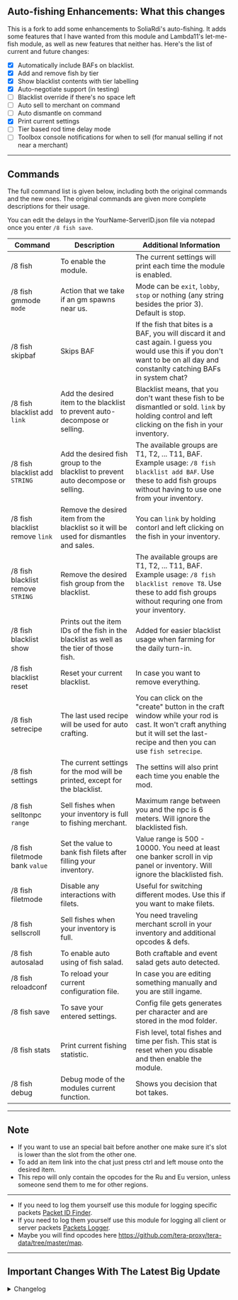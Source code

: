 ## Auto-fishing Enhancements: What this changes
This is a fork to add some enhancements to SoliaRdi's auto-fishing. It adds some features that I have wanted from this module and Lambda11's let-me-fish module, as well as new features that neither has. Here's the list of current and future changes:
- [x] Automatically include BAFs on blacklist.
- [x] Add and remove fish by tier
- [x] Show blacklist contents with tier labelling
- [x] Auto-negotiate support (in testing)
- [ ] Blacklist override if there's no space left
- [ ] Auto sell to merchant on command
- [ ] Auto dismantle on command
- [x] Print current settings
- [ ] Tier based rod time delay mode
- [ ] Toolbox console notifications for when to sell (for manual selling if not near a merchant)

---

## Commands
The full command list is given below, including both the original commands and the new ones. The original commands are given more complete descriptions for their usage.

You can edit the delays in the YourName-ServerID.json file via notepad once you enter `/8 fish save`.

| Command  | Description | Additional Information
| ------------- | ------------- | ------------- |
| /8 fish | To enable the module. | The current settings will print each time the module is enabled. |
| /8 fish gmmode `mode` | Action that we take if an gm spawns near us. | Mode can be `exit`, `lobby`, `stop` or nothing (any string besides the prior 3). Default is stop. |
| /8 fish skipbaf | Skips BAF | If the fish that bites is a BAF, you will discard it and cast again. I guess you would use this if you don't want to be on all day and constanlty catching BAFs in system chat? |
| /8 fish blacklist add `link` | Add the desired item to the blacklist to prevent auto-decompose or selling. | Blacklist means, that you don't want these fish to be dismantled or sold. `link` by holding control and left clicking on the fish in your inventory. |
| /8 fish blacklist add `STRING` | Add the desired fish group to the blacklist to prevent auto decompose or selling. | The available groups are T1, T2, ... T11, BAF. Example usage: `/8 fish blacklist add BAF`. Use these to add fish groups without having to use one from your inventory. |
| /8 fish blacklist remove `link` | Remove the desired item from the blacklist so it will be used for dismantles and sales. | You can `link` by holding contorl and left clicking on the fish in your inventory. |
| /8 fish blacklist remove `STRING` | Remove the desired fish group from the blacklist. | The available groups are T1, T2, ... T11, BAF. Example usage: `/8 fish blacklist remove T8`. Use these to add fish groups without requring one from your inventory. |
| /8 fish blacklist show | Prints out the item IDs of the fish in the blacklist as well as the tier of those fish. | Added for easier blacklist usage when farming for the daily turn-in. |
| /8 fish blacklist reset | Reset your current blacklist. | In case you want to remove everything. |
| /8 fish setrecipe | The last used recipe will be used for auto crafting. | You can click on the "create" button in the craft window while your rod is cast. It won't craft anything but it will set the last-recipe and then you can use `fish setrecipe`. |
| /8 fish settings | The current settings for the mod will be printed, except for the blacklist. | The settins will also print each time you enable the mod. |
| /8 fish selltonpc `range` | Sell fishes when your inventory is full to fishing merchant. | Maximum range between you and the npc is 6 meters. Will ignore the blacklisted fish. |
| /8 fish filetmode bank `value` | Set the value to bank fish filets after filling your inventory. | Value range is 500 - 10000. You need at least one banker scroll in vip panel or inventory. Will ignore the blacklisted fish. |
| /8 fish filetmode | Disable any interactions with filets. | Useful for switching different modes. Use this if you want to make filets. |
| /8 fish sellscroll | Sell fishes when your inventory is full. | You need traveling merchant scroll in your inventory and additional opcodes & defs. |
| /8 fish autosalad | To enable auto using of fish salad. | Both craftable and event salad gets auto detected. |
| /8 fish reloadconf | To reload your current configuration file. | In case you are editing something manually and you are still ingame. |
| /8 fish save | To save your entered settings.  | Config file gets generates per character and are stored in the mod folder. |
| /8 fish stats| Print current fishing statistic. | Fish level, total fishes and time per fish. This stat is reset when you disable and then enable the module. |
| /8 fish debug | Debug mode of the modules current function. | Shows you decision that bot takes. |

---

## Note
- If you want to use an special bait before another one make sure it's slot is lower than the slot from the other one.
- To add an item link into the chat just press ctrl and left mouse onto the desired item.
- This repo will only contain the opcodes for the Ru and Eu version, unless someone send them to me for other regions.

---

- If you need to log them yourself use this module for logging specific packets [Packet ID Finder](https://github.com/Owyn/alex-packet-id-finder).
- If you need to log them yourself use this module for logging all client or server packets [Packets Logger](https://github.com/SoliaRdi/PacketsLogger).
- Maybe you will find opcodes here https://github.com/tera-proxy/tera-data/tree/master/map.

---

## Important Changes With The Latest Big Update
<details>
<summary>Changelog</summary>
- From now on this module will only work on Caali's Tera Proxy. Please don't ask for help in his discord tho.
<br>
- If you want to farm filet you need to use /8 fish filetmode bank since there is no drop option anymore.
<br>
- The bot is crafting baits once instead of the max. amount. One time crafting equals 10 baits.
<br>
- There is no need to use the setbait command since they get autodetected now.
<br>
- There's an open issue with one of the values used in the fishing game finish command sent to the server. It's unknown how the value is generated so it isn't correctly simulated in the module. This is why the module warns that it may not be safe in its current state.
